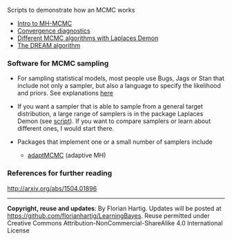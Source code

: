 Scripts to demonstrate how an MCMC works 

* [Intro to MH-MCMC](https://github.com/florianhartig/LearningBayes/blob/master/CommentedCode/02-Samplers/MCMC/Metropolis.md)
* [Convergence diagnostics](https://github.com/florianhartig/LearningBayes/blob/master/CommentedCode/02-Samplers/MCMC/Convergence.md)
* [Different MCMC algorithms with Laplaces Demon](https://github.com/florianhartig/LearningBayes/blob/master/CommentedCode/02-Samplers/MCMC/LaplacesDeamon.md)
* [The DREAM algorithm](https://github.com/florianhartig/LearningBayes/blob/master/CommentedCode/02-Samplers/MCMC/Dream.md)



### Software for MCMC sampling

* For sampling statistical models, most people use Bugs, Jags or Stan that include not only a sampler, but also a language to specify the likelihood and priors. See explanations [here](https://github.com/florianhartig/LearningBayes/tree/master/CommentedCode/03-Software)

* If you want a sampler that is able to sample from a general target distribution, a large range of samplers is in the package Laplaces Demon (see [script](https://github.com/florianhartig/LearningBayes/blob/master/CommentedCode/02-Samplers/MCMC/LaplacesDeamon.md)). If you want to compare samplers or learn about different ones, I would start there. 

* Packages that implement one or a small number of samplers include 

  * [adaptMCMC](http://cran.r-project.org/web/packages/adaptMCMC/)  (adaptive MH)


### References for further reading 

http://arxiv.org/abs/1504.01896




---
**Copyright, reuse and updates**: By Florian Hartig. Updates will be posted at https://github.com/florianhartig/LearningBayes. Reuse permitted under Creative Commons Attribution-NonCommercial-ShareAlike 4.0 International License
